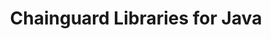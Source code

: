 ---
title: "Chainguard Libraries for Java"
linkTitle: "Java"
description: "Java libraries for your application development"
type: "article"
draft: false
weight: 050
---